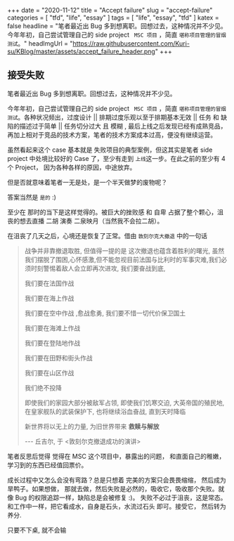 +++
date = "2020-11-12"
title = "Accept failure"
slug = "accept-failure"
categories = [ "tfd", "life",  "essay" ]
tags = [ "life", "essay", "tfd" ]
katex = false
headline = "笔者最近出 Bug 多到想离职。回想过去，这种情况并不少见。今年年初，自己尝试管理自己的 side project ` MSC 项目` ，简直 `堪称项目管理的冒烟测试`。"
headImgUrl = "https://raw.githubusercontent.com/Kuri-su/KBlog/master/assets/accept_failure_header.png"
+++

## 接受失败

笔者最近出 Bug 多到想离职。回想过去，这种情况并不少见。

今年年初，自己尝试管理自己的 side project ` MSC 项目` ，简直 `堪称项目管理的冒烟测试`。各种状况频出，过度设计 || 排期过度乐观以至于排期基本无效 || 任务 和 缺陷的描述过于简单 || 任务切分过大 且 模糊 , 最后上线之后发现已经有成熟竞品， 再加上相对于竞品的技术方案，笔者的技术方案成本过高，便没有继续运营。

虽然看起来这个 case 基本就是 失败项目的典型案例，但这其实是笔者 side project 中处境比较好的 Case 了，至少有走到 `上线`这一步。在此之前的至少有 4 个 Project， 因为各种各样的原因，中途放弃。

但是否就意味着笔者一无是处，是一个半天做梦的废物呢？

答案当然是 `是的` :)

至少在 那时的当下是这样觉得的。被巨大的挫败感 和 自卑 占据了整个颗心，沮丧的想去直播 二胡 演奏 二泉映月（当然我不会拉二胡）。

在沮丧了几天之后，心境还是恢复了正常。借由 `敦刻尔克大撤退` 中的一句话

>  战争并非靠撤退取胜, 但值得一提的是 这次撤退也蕴含着胜利的曙光, 虽然我们摆脱了围困,心怀感激,但不能忽视目前法国与比利时的军事灾难,我们必须时刻警惕着敌人会立即再次进攻, 我们要奋战到底, 
>
>  我们要在法国作战
>
>  我们要在海上作战
>
>  我们要在空中作战 ,愈战愈勇, 我们要不惜一切代价保卫国土
>
>  我们要在海滩上作战
>
>  我们要在登陆地作战
>
>  我们要在田野和街头作战
>
>  我们要在山区作战
>
>  我们绝不投降
>
>  即使我们的家园大部分被敌军占领, 即使我们饥寒交迫, 大英帝国的殖民地, 在皇家舰队的武装保护下, 也将继续浴血奋战, 直到天时降临
>
>  新世界将以无上的力量, 为旧世界带来 **救赎与解放**
>
>  --- 丘吉尔, 于 <敦刻尔克撤退成功的演讲>

笔者反思后觉得 觉得在 MSC 这个项目中，暴露出的问题， 和直面自己的稚嫩，学习到的东西已经值回票价。

成长过程中又怎么会没有弯路？总是只想着 完美的方案只会畏畏缩缩， 然后成为旱鸭子。如果想做， 那就去做，然后失败是必然的，吸收它，吸收那个失败。就像 Bug 的权限追踪一样，缺陷总是会被修复 :)。 失败不必过于沮丧，这是常态。和工作中一样，把它看成水，自身是石头，水流过石头 即可。接受它， 然后转为养分. 

只要不下桌, 就不会输

